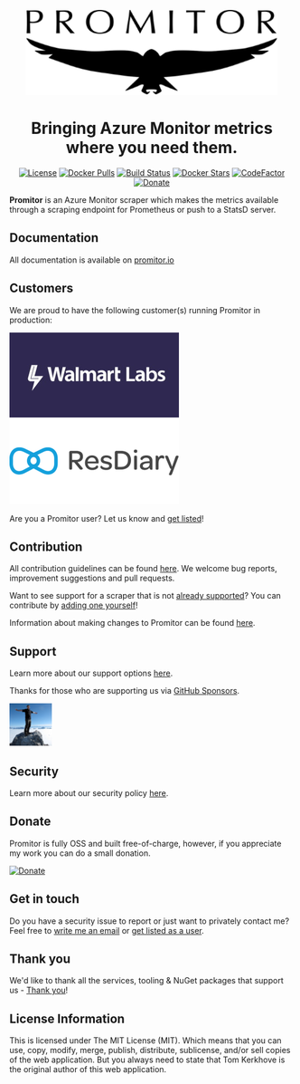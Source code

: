 <!-- Because this file contains custom formatting for the heading, we need to
    disable some of the markdownlint rules -->
<!-- markdownlint-disable -->
<p align=center><img src="./docs/media/logos/promitor.png" alt="Promitor Logo" height="150"></p>

<h1 align="center">Bringing Azure Monitor metrics where you need them.</h1>

<p align="center">
    <a href="./LICENSE" rel="nofollow"><img src="https://img.shields.io/github/license/mashape/apistatus.svg?style=flat-square" alt="License"></a>
<a href="https://hub.docker.com/r/tomkerkhove/promitor-agent-scraper/" rel="nofollow"><img src="https://img.shields.io/docker/pulls/tomkerkhove/promitor-agent-scraper.svg?style=flat-square" alt="Docker Pulls"></a>
<a href="https://dev.azure.com/tomkerkhove/Promitor/_build/latest?definitionId=50&branchName=master" rel="nofollow"><img src="https://img.shields.io/azure-devops/build/tomkerkhove/promitor/50/master.svg?label=Scraper%20Agent%20-%20CI&style=flat-square" alt="Build Status"></a>
<a href="https://hub.docker.com/r/tomkerkhove/promitor-agent-scraper/" rel="nofollow"><img src="https://img.shields.io/docker/stars/tomkerkhove/promitor-agent-scraper.svg?style=flat-square" alt="Docker Stars"></a>
<a href="https://www.codefactor.io/repository/github/tomkerkhove/promitor" rel="nofollow"><img src="https://www.codefactor.io/repository/github/tomkerkhove/promitor/badge" alt="CodeFactor"></a>
<a href="https://github.com/users/tomkerkhove/sponsorship" rel="nofollow"><img src="https://img.shields.io/badge/Donate%20via-GitHub-blue.svg?style=flat-square" alt="Donate"></a>
</p>

**Promitor** is an Azure Monitor scraper which makes the metrics available through a scraping endpoint for Prometheus or push to a StatsD server.
<!-- markdownlint-enable -->

<!-- markdownlint-disable MD002 -->

## Documentation

All documentation is available on [promitor.io](https://promitor.io)

## Customers

We are proud to have the following customer(s) running Promitor in production:

![Walmart Labs](./docs/media/logos/customers/walmart-labs.jpg)
![ResDiary](./docs/media/logos/customers/resdiary.png)

Are you a Promitor user? Let us know and [get listed](https://forms.gle/hjcpaaVFa1A1hZaK6)!

## Contribution

All contribution guidelines can be found [here](./.github/CONTRIBUTING.md). We
welcome bug reports, improvement suggestions and pull requests.

Want to see support for a scraper that is not [already supported](https://promitor.io/configuration/v2.x/metrics/#supported-azure-services)?
You can contribute by [adding one yourself](adding-a-new-scraper.md)!

Information about making changes to Promitor can be found [here](development-guide.md).

## Support

Learn more about our support options [here](https://github.com/tomkerkhove/promitor/blob/master/SUPPORT.md).

Thanks for those who are supporting us via [GitHub Sponsors](https://github.com/sponsors/tomkerkhove/).

[![Sam Vanhoutte](./media/supporters/samvanhoutte.png)](https://github.com/samvanhoutte)

## Security

Learn more about our security policy [here](https://github.com/tomkerkhove/promitor/security/policy).

## Donate

Promitor is fully OSS and built free-of-charge, however, if you appreciate my work
you can do a small donation.

[![Donate](https://img.shields.io/badge/Donate%20via-GitHub-blue.svg?style=flat-square)](https://github.com/users/tomkerkhove/sponsorship)

## Get in touch

Do you have a security issue to report or just want to privately contact me? Feel
free to [write me an email](mailto:kerkhove.tom@gmail.com) or [get listed as a user](https://forms.gle/hjcpaaVFa1A1hZaK6).

## Thank you

We'd like to thank all the services, tooling & NuGet packages that support us -
 [Thank you](https://promitor.io/thank-you)!

## License Information

This is licensed under The MIT License (MIT). Which means that you can use, copy,
modify, merge, publish, distribute, sublicense, and/or sell copies of the web
application. But you always need to state that Tom Kerkhove is the original author
of this web application.

